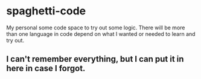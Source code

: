 # spaghetti-code
My personal some code space to try out some logic.
There will be more than one language in code depend on what I wanted or needed to learn and try out. 

## I can't remember everything, but I can put it in here in case I forgot.

